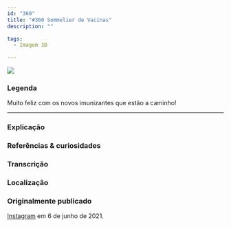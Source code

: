 ```yaml
---
id: "360"
title: "#360 Sommelier de Vacinas"
description: ""

tags:
  - Imagem 3D

---
```


![](https://bebiodicionario-com.s3.amazonaws.com/media/posts/202106/196556736_1004127183750623_1557427934157741377_n_17946724372479780.jpg)


### Legenda

Muito feliz com os novos imunizantes que estão a caminho!

---

### Explicação



### Referências & curiosidades


### Transcrição

### Localização


### Originalmente publicado

[Instagram](https://www.instagram.com/p//) em 6 de junho de 2021.
